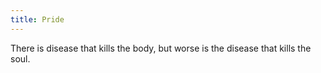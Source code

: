 ```yaml
---
title: Pride
---
```


There is disease that kills the body, but worse is the disease that kills the soul.
